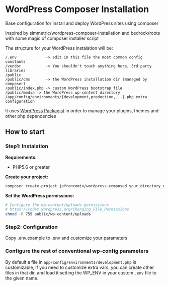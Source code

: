 # WordPress Composer Installation

Base configuration for install and deploy WordPress sites using composer

Inspired by simmetric/wordpress-composer-installation and bedrock/roots with some magic of composer installer script

The structure for your WordPress instalation will be:

    /.env             -> edit in this file the most common config constants
    /vendor           -> You shouldn't touch anything here, 3rd party libraries
    /public
    /public/cms       -> the WordPress installation dir (managed by composer)
    /public/index.php -> custom WordPress bootstrap file
    /public/media -> the WordPress wp-content directory
    /app/config/environments/{development,production,...}.php extra configuration

It uses [WordPress Packagist](https://wpackagist.org/) in order to manage your plugins, themes and other php dependencies

## How to start

### Step1: Instalation

**Requirements:**
* PHP5.6 or greater

**Create your project:**

```bash
composer create-project jefrancomix/wordpress-composed your_directory_name "dev-master"
```

**Set the WordPress permissions:**
```bash
# Configure the wp-content/uploads permissions
# https://codex.wordpress.org/Changing_File_Permissions
chmod -R 755 public/wp-content/uploads
```
 
### Step2: Configuration
 
Copy .env.example to .env and customize your parameters

### Configure the rest of conventional wp-config parameters

By default a file in ``app/config/environments/development.php`` is customizable,
  if you need to customize extra vars, you can create other files in that dir,
  and load it setting the WP_ENV in your custom ``.env`` file to the given name.
